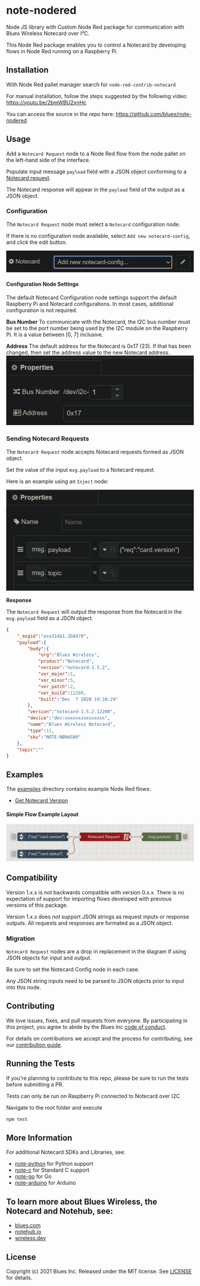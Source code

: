 ﻿# note-nodered

Node JS library with Custom Node Red package for communication with Blues Wireless Notecard over I²C.

This Node Red package enables you to control a Notecard by developing flows in Node Red running on a Raspberry Pi.

## Installation

With Node Red pallet manager search for `node-red-contrib-notecard`

For manual installation, follow the steps suggested by the following video:
  https://youtu.be/2bmWBU2xnHc

You can access the source in the repo here:
https://github.com/blues/note-nodered 

## Usage

Add a `Notecard Request` node to a Node Red flow from the node pallet on the left-hand side of the interface.

Populate input message `payload` field with a JSON object conforming to a [Notecard request](https://dev.blues.io/reference/complete-api-reference/introduction/).

The Notecard response will appear in the `payload` field of the output as a JSON object.

### Configuration
The `Notecard Request` node must select a `Notecard` configuration node.

If there is no configuration node available, select `Add new notecard-config`, and click the edit button.

![Notecard Config Node](images/notecard-config-screenshot.png)

#### Configuration Node Settings
The default Notecard Configuration node settings support the default Raspberry Pi and Notecard configurations.
In most cases, additional configuration is not required.

__Bus Number__
To communicate with the Notecard, the I2C bus number must be set to the port number being used by the I2C module on the Raspberry Pi.  It is a value between [0, 7] inclusive.

__Address__
The default address for the Notecard is 0x17 (23).  If that has been changed, then set the address value to the new Notecard address.
![Communication Settings](images/notecard_request_comms_properties.png)


### Sending Notecard Requests
The `Notecard Request` node accepts Notecard requests formed as JSON object.

Set the value of the input  `msg.payload` to a Notecard request.

Here is an example using an `Inject` node:

![Message Payload](images/notecard_request_payload.png)

__Response__

The `Notecard Request` will output the response from the Notecard in the `msg.payload` field as a JSON object.

```json
{
    "_msgid":"ece314b1.2b8478",
    "payload":{
        "body":{
            "org":"Blues Wireless",
            "product":"Notecard",
            "version":"notecard-1.5.2",
            "ver_major":1,
            "ver_minor":5,
            "ver_patch":2,
            "ver_build":12200,
            "built":"Dec  7 2020 19:28:29"
        },
        "version":"notecard-1.5.2.12200",
        "device":"dev:xxxxxxxxxxxxxxx",
        "name":"Blues Wireless Notecard",
        "type":11,
        "sku":"NOTE-NBNA500"
    },
    "topic":""
}
```

## Examples
The [examples](examples/) directory contains example Node Red flows:

- [Get Notecard Version](examples/notecard-version-request.json)


#### Simple Flow Example Layout
![Simple Notecard Request Flow](images/example-layout-screenshot.png)

## Compatibility
Version 1.x.x is not backwards compatible with version 0.x.x.  There is no expectation of support for importing flows developed with previous versions of this package.

Version 1.x.x does *not* support JSON strings as request inputs or response outputs.  All requests and responses are formated as a JSON object.

### Migration
`Notecard Request` nodes are a drop in replacement in the diagram if using JSON objects for input and output.  

Be sure to set the Notecard Config node in each case.  

Any JSON string inputs need to be parsed to JSON objects prior to input into this node.

## Contributing

We love issues, fixes, and pull requests from everyone. By participating in this project, you agree to abide by the Blues Inc [code of conduct](https://blues.github.io/opensource/code-of-conduct).

For details on contributions we accept and the process for contributing, see our [contribution guide](CONTRIBUTING.md).

## Running the Tests

If you're planning to contribute to this repo, please be sure to run the tests before submitting a PR. 

Tests can only be run on Raspberry Pi connected to Notecard over I2C

Navigate to the root folder and execute

```bash
npm test
```

## More Information

For additional Notecard SDKs and Libraries, see:

* [note-python](https://github.com/blues/note-python) for Python support
* [note-c](https://github.com/blues/note-c) for Standard C support
* [note-go](https://github.com/blues/note-go) for Go
* [note-arduino](https://github.com/blues/note-arduino) for Arduino 

## To learn more about Blues Wireless, the Notecard and Notehub, see:

* [blues.com](https://blues.com)
* [notehub.io][Notehub]
* [wireless.dev](https://wireless.dev)

## License

Copyright (c) 2021 Blues Inc. Released under the MIT license. See [LICENSE](LICENSE) for details.

[code of conduct]: https://blues.github.io/opensource/code-of-conduct
[Notehub]: https://notehub.io

